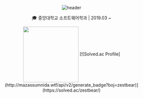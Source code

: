 <div align="center">
<!--
**zestbear/zestbear** is a ✨ _special_ ✨ repository because its `README.md` (this file) appears on your GitHub profile.
Here are some ideas to get you started:
- 🔭 I’m currently working on ...
- 🌱 I’m currently learning ...
- 👯 I’m looking to collaborate on ...
- 🤔 I’m looking for help with ...
- 💬 Ask me about ...
- 📫 How to reach me: ...
 - 😄 Pronouns: ...
 - ⚡ Fun fact: ...
 -->
 
![header](https://capsule-render.vercel.app/api?type=waving&color=63954A&height=180&section=header&text=HYUN&fontSize=70)

🎓 중앙대학교 소프트웨어학과 |  2019.03 ~

 <td><a href="https://github.com/zestbear"><img align="center" style="height:180px" src="https://github-readme-stats.vercel.app/api/top-langs/?username=zestbear&layout=compact&theme=nord&hide_border=true" /></a></td>

 <td>[![Solved.ac Profile](http://mazassumnida.wtf/api/v2/generate_badge?boj=zestbear)](https://solved.ac/zestbear/)</td>
 
 </div>
